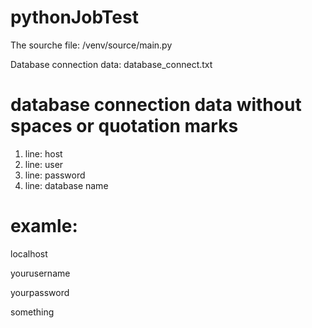 # pythonJobTest

The sourche file: /venv/source/main.py

Database connection data: database_connect.txt
# database connection data without spaces or quotation marks     
1. line: host                         
2. line: user                         
3. line: password                     
4. line: database name
            
# examle:
localhost

yourusername 

yourpassword

something
